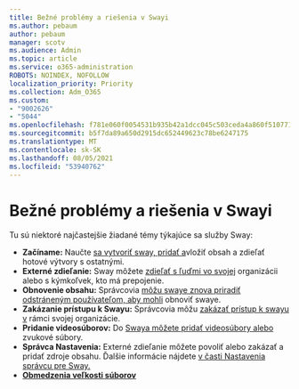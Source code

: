 ```yaml
---
title: Bežné problémy a riešenia v Swayi
ms.author: pebaum
author: pebaum
manager: scotv
ms.audience: Admin
ms.topic: article
ms.service: o365-administration
ROBOTS: NOINDEX, NOFOLLOW
localization_priority: Priority
ms.collection: Adm_O365
ms.custom:
- "9002626"
- "5044"
ms.openlocfilehash: f781e060f0054531b935b42a1dcc045c503ceda4a860f510771e6cd01ec4f399
ms.sourcegitcommit: b5f7da89a650d2915dc652449623c78be6247175
ms.translationtype: MT
ms.contentlocale: sk-SK
ms.lasthandoff: 08/05/2021
ms.locfileid: "53940762"
---
```

# <a name="sway-common-issues-and-solutions"></a>Bežné problémy a riešenia v Swayi

Tu sú niektoré najčastejšie žiadané témy týkajúce sa služby Sway:

- **Začíname:** Naučte [sa vytvoriť sway, pridať a](https://support.office.com/article/getting-started-with-sway-2076c468-63f4-4a89-ae5f-424796714a8a)vložiť obsah a zdieľať hotové výtvory s ostatnými.
- **Externé zdieľanie:** Sway môžete [zdieľať s ľuďmi vo svojej](https://support.microsoft.com/en-us/office/share-your-sway-1cf853b8-ef7e-46b0-b704-003e58d28998?ui=en-us&rs=en-us&ad=us) organizácii alebo s kýmkoľvek, kto má prepojenie.
- **Obnovenie obsahu:** Správcovia [môžu swaye znova priradiť odstráneným používateľom, aby mohli](https://support.office.com/article/Reassign-Sways-from-a-deleted-user-account-Admin-Help-9580E618-3C3E-4D28-A6EF-74C00A997248) obnoviť swaye.
- **Zakázanie prístupu k Swayu:** Správcovia môžu [zakázať prístup k swayu v](https://docs.microsoft.com/office365/enterprise/powershell/disable-access-to-sway-with-office-365-powershell) rámci svojej organizácie.
- **Pridanie videosúborov:** Do [Swaya môžete pridať videosúbory alebo](https://support.office.com/article/Add-video-and-audio-files-into-Sway-d2f14842-e103-49c0-9da2-0fbcfcad381f) zvukové súbory.
- **Správca Nastavenia:** Externé zdieľanie môžete povoliť alebo zakázať a pridať zdroje obsahu. Ďalšie informácie nájdete [v časti Nastavenia správcu pre Sway.](https://support.office.com/article/Administrator-settings-for-Sway-d298e79b-b6ab-44c6-9239-aa312f5784d4)
- **[Obmedzenia veľkosti súborov](https://support.office.com/article/File-size-limits-in-Sway-4db21bc6-b42b-499f-9272-66e089db109f)**
